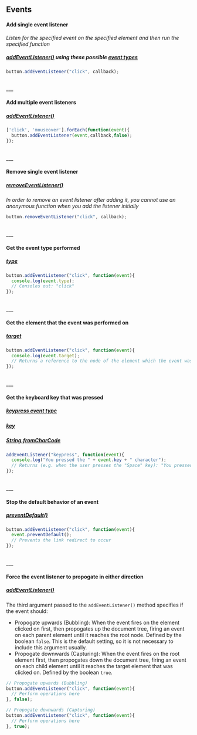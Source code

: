 ## Events

#### Add single event listener
*Listen for the specified event on the specified element and then run the specified function*
##### [addEventListener()](https://developer.mozilla.org/en-US/docs/Web/API/EventTarget/addEventListener) using these possible [event types](https://developer.mozilla.org/en-US/docs/Web/Events)
```js
button.addEventListener("click", callback);
```

<br>
___
<br>

#### Add multiple event listeners
##### [addEventListener()](https://developer.mozilla.org/en-US/docs/Web/API/EventTarget/addEventListener)
```js
['click', 'mouseover'].forEach(function(event){
  button.addEventListener(event,callback,false);
});
```

<br>
___
<br>

#### Remove single event listener
##### [removeEventListener()](https://developer.mozilla.org/en-US/docs/Web/API/EventTarget/removeEventListener)
*In order to remove an event listener after adding it, you cannot use an anonymous function when you add the listener initially*
```js
button.removeEventListener("click", callback);
```

<br>
___
<br>

#### Get the event type performed
##### [type](https://developer.mozilla.org/en-US/docs/Web/API/Event/type)
```js
button.addEventListener("click", function(event){
  console.log(event.type);
  // Consoles out: "click"
});
```

<br>
___
<br>

#### Get the element that the event was performed on
##### [target](https://developer.mozilla.org/en-US/docs/Web/API/Event/target)
```js
button.addEventListener("click", function(event){
  console.log(event.target);
  // Returns a reference to the node of the element which the event was performed on
});
```

<br>
___
<br>

#### Get the keyboard key that was pressed
##### [keypress event type](https://developer.mozilla.org/en-US/docs/Web/Events/keypress)
##### [key](https://developer.mozilla.org/en-US/docs/Web/API/KeyboardEvent/key)
##### [String.fromCharCode](https://developer.mozilla.org/en-US/docs/Web/JavaScript/Reference/Global_Objects/String/fromCharCode)
```js
addEventListener("keypress", function(event){
  console.log("You pressed the " + event.key + " character");
  // Returns (e.g. when the user presses the "Space" key): "You pressed the Space character"
});
```

<br>
___
<br>

#### Stop the default behavior of an event
##### [preventDefault()](https://developer.mozilla.org/en-US/docs/Web/API/Event/preventDefault)
```js
button.addEventListener("click", function(event){
  event.preventDefault();
  // Prevents the link redirect to occur
});
```

<br>
___
<br>

#### Force the event listener to propogate in either direction
##### [addEventListener()](https://developer.mozilla.org/en-US/docs/Web/API/EventTarget/addEventListener)
The third argument passed to the `addEventListener()` method specifies if the event should:
 * Propogate upwards (Bubbling): When the event fires on the element clicked on first, then propogates up the document tree, firing an event on each parent element until it reaches the root node. Defined by the boolean `false`. This is the default setting, so it is not necessary to include this argument usually.
 * Propogate downwards (Capturing): When the event fires on the root element first, then propogates down the document tree, firing an event on each child element until it reaches the target element that was clicked on. Defined by the boolean `true`.
```js
// Propogate upwards (Bubbling)
button.addEventListener("click", function(event){
  // Perform operations here
}, false);

// Propogate downwards (Capturing)
button.addEventListener("click", function(event){
  // Perform operations here
}, true);
```

